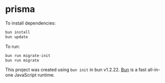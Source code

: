 # prisma

To install dependencies:

```bash
bun install
bun update
```

To run:

```bash
bun run migrate-init
bun run migrate
```

This project was created using `bun init` in bun v1.2.22. [Bun](https://bun.com) is a fast all-in-one JavaScript runtime.
